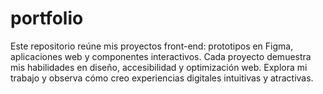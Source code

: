 # portfolio
Este repositorio reúne mis proyectos front-end: prototipos en Figma, aplicaciones web y componentes interactivos. Cada proyecto demuestra mis habilidades en diseño, accesibilidad y optimización web. Explora mi trabajo y observa cómo creo experiencias digitales intuitivas y atractivas.
